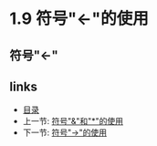 # 1.9 符号"<-"的使用

## 符号"<-"



## links
  * [目录](<preface.md>)
  * 上一节: [符号"&"和"*"的使用](01.8.md)
  * 下一节: [符号"->"的使用](01.10.md)
